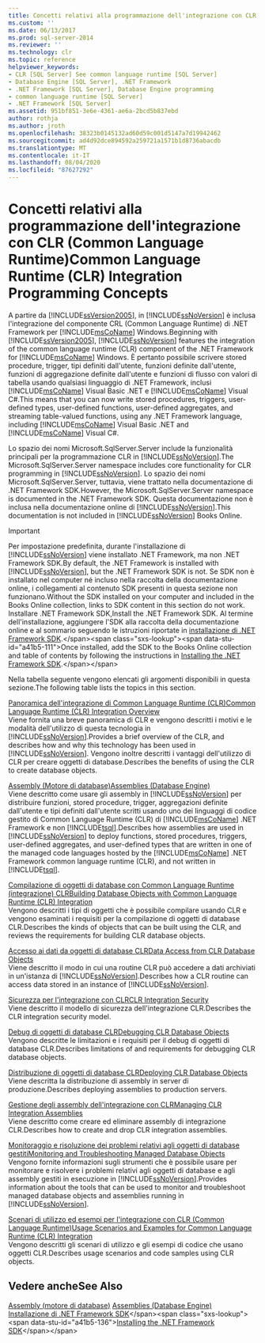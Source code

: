 ```yaml
---
title: Concetti relativi alla programmazione dell'integrazione con CLR (Common Language Runtime) | Microsoft Docs
ms.custom: ''
ms.date: 06/13/2017
ms.prod: sql-server-2014
ms.reviewer: ''
ms.technology: clr
ms.topic: reference
helpviewer_keywords:
- CLR [SQL Server] See common language runtime [SQL Server]
- Database Engine [SQL Server], .NET Framework
- .NET Framework [SQL Server], Database Engine programming
- common language runtime [SQL Server]
- .NET Framework [SQL Server]
ms.assetid: 951bf851-3e6e-4361-ae6a-2bcd5b837ebd
author: rothja
ms.author: jroth
ms.openlocfilehash: 38323b0145132ad60d59c001d5147a7d19942462
ms.sourcegitcommit: ad4d92dce894592a259721a1571b1d8736abacdb
ms.translationtype: MT
ms.contentlocale: it-IT
ms.lasthandoff: 08/04/2020
ms.locfileid: "87627292"
---
```

# <a name="common-language-runtime-clr-integration-programming-concepts"></a><span data-ttu-id="a41b5-102">Concetti relativi alla programmazione dell'integrazione con CLR (Common Language Runtime)</span><span class="sxs-lookup"><span data-stu-id="a41b5-102">Common Language Runtime (CLR) Integration Programming Concepts</span></span>
  <span data-ttu-id="a41b5-103">A partire da [!INCLUDE[ssVersion2005](../../../includes/ssversion2005-md.md)], in [!INCLUDE[ssNoVersion](../../../includes/ssnoversion-md.md)] è inclusa l'integrazione del componente CRL (Common Language Runtime) di .NET Framework per [!INCLUDE[msCoName](../../../includes/msconame-md.md)] Windows.</span><span class="sxs-lookup"><span data-stu-id="a41b5-103">Beginning with [!INCLUDE[ssVersion2005](../../../includes/ssversion2005-md.md)], [!INCLUDE[ssNoVersion](../../../includes/ssnoversion-md.md)] features the integration of the common language runtime (CLR) component of the .NET Framework for [!INCLUDE[msCoName](../../../includes/msconame-md.md)] Windows.</span></span> <span data-ttu-id="a41b5-104">È pertanto possibile scrivere stored procedure, trigger, tipi definiti dall'utente, funzioni definite dall'utente, funzioni di aggregazione definite dall'utente e funzioni di flusso con valori di tabella usando qualsiasi linguaggio di .NET Framework, inclusi [!INCLUDE[msCoName](../../../includes/msconame-md.md)] Visual Basic .NET e [!INCLUDE[msCoName](../../../includes/msconame-md.md)] Visual C#.</span><span class="sxs-lookup"><span data-stu-id="a41b5-104">This means that you can now write stored procedures, triggers, user-defined types, user-defined functions, user-defined aggregates, and streaming table-valued functions, using any .NET Framework language, including [!INCLUDE[msCoName](../../../includes/msconame-md.md)] Visual Basic .NET and [!INCLUDE[msCoName](../../../includes/msconame-md.md)] Visual C#.</span></span>  
  
 <span data-ttu-id="a41b5-105">Lo spazio dei nomi Microsoft.SqlServer.Server include la funzionalità principali per la programmazione CLR in [!INCLUDE[ssNoVersion](../../../includes/ssnoversion-md.md)].</span><span class="sxs-lookup"><span data-stu-id="a41b5-105">The Microsoft.SqlServer.Server namespace includes core functionality for CLR programming in [!INCLUDE[ssNoVersion](../../../includes/ssnoversion-md.md)].</span></span> <span data-ttu-id="a41b5-106">Lo spazio dei nomi Microsoft.SqlServer.Server, tuttavia, viene trattato nella documentazione di .NET Framework SDK.</span><span class="sxs-lookup"><span data-stu-id="a41b5-106">However, the Microsoft.SqlServer.Server namespace is documented in the .NET Framework SDK.</span></span> <span data-ttu-id="a41b5-107">Questa documentazione non è inclusa nella documentazione online di [!INCLUDE[ssNoVersion](../../../includes/ssnoversion-md.md)].</span><span class="sxs-lookup"><span data-stu-id="a41b5-107">This documentation is not included in [!INCLUDE[ssNoVersion](../../../includes/ssnoversion-md.md)] Books Online.</span></span>  
  
> [!IMPORTANT]  
>  <span data-ttu-id="a41b5-108">Per impostazione predefinita, durante l'installazione di [!INCLUDE[ssNoVersion](../../../includes/ssnoversion-md.md)] viene installato .NET Framework, ma non .NET Framework SDK.</span><span class="sxs-lookup"><span data-stu-id="a41b5-108">By default, the .NET Framework is installed with [!INCLUDE[ssNoVersion](../../../includes/ssnoversion-md.md)], but the .NET Framework SDK is not.</span></span> <span data-ttu-id="a41b5-109">Se SDK non è installato nel computer né incluso nella raccolta della documentazione online, i collegamenti al contenuto SDK presenti in questa sezione non funzionano.</span><span class="sxs-lookup"><span data-stu-id="a41b5-109">Without the SDK installed on your computer and included in the Books Online collection, links to SDK content in this section do not work.</span></span> <span data-ttu-id="a41b5-110">Installare .NET Framework SDK,</span><span class="sxs-lookup"><span data-stu-id="a41b5-110">Install the .NET Framework SDK.</span></span> <span data-ttu-id="a41b5-111">Al termine dell'installazione, aggiungere l'SDK alla raccolta della documentazione online e al sommario seguendo le istruzioni riportate in [installazione di .NET Framework SDK](https://technet.microsoft.com/library/bb686823\(v=SQL.105\).aspx).</span><span class="sxs-lookup"><span data-stu-id="a41b5-111">Once installed, add the SDK to the Books Online collection and table of contents by following the instructions in [Installing the .NET Framework SDK](https://technet.microsoft.com/library/bb686823\(v=SQL.105\).aspx).</span></span>  
  
 <span data-ttu-id="a41b5-112">Nella tabella seguente vengono elencati gli argomenti disponibili in questa sezione.</span><span class="sxs-lookup"><span data-stu-id="a41b5-112">The following table lists the topics in this section.</span></span>  
  
 [<span data-ttu-id="a41b5-113">Panoramica dell'integrazione di Common Language Runtime &#40;CLR&#41;</span><span class="sxs-lookup"><span data-stu-id="a41b5-113">Common Language Runtime &#40;CLR&#41; Integration Overview</span></span>](common-language-runtime-integration-overview.md)  
 <span data-ttu-id="a41b5-114">Viene fornita una breve panoramica di CLR e vengono descritti i motivi e le modalità dell'utilizzo di questa tecnologia in [!INCLUDE[ssNoVersion](../../../includes/ssnoversion-md.md)].</span><span class="sxs-lookup"><span data-stu-id="a41b5-114">Provides a brief overview of the CLR, and describes how and why this technology has been used in [!INCLUDE[ssNoVersion](../../../includes/ssnoversion-md.md)].</span></span> <span data-ttu-id="a41b5-115">Vengono inoltre descritti i vantaggi dell'utilizzo di CLR per creare oggetti di database.</span><span class="sxs-lookup"><span data-stu-id="a41b5-115">Describes the benefits of using the CLR to create database objects.</span></span>  
  
 [<span data-ttu-id="a41b5-116">Assembly &#40;Motore di database&#41;</span><span class="sxs-lookup"><span data-stu-id="a41b5-116">Assemblies &#40;Database Engine&#41;</span></span>](assemblies-database-engine.md)  
 <span data-ttu-id="a41b5-117">Viene descritto come usare gli assembly in [!INCLUDE[ssNoVersion](../../../includes/ssnoversion-md.md)] per distribuire funzioni, stored procedure, trigger, aggregazioni definite dall'utente e tipi definiti dall'utente scritti usando uno dei linguaggi di codice gestito di Common Language Runtime (CLR) di [!INCLUDE[msCoName](../../../includes/msconame-md.md)] .NET Framework e non [!INCLUDE[tsql](../../../includes/tsql-md.md)].</span><span class="sxs-lookup"><span data-stu-id="a41b5-117">Describes how assemblies are used in [!INCLUDE[ssNoVersion](../../../includes/ssnoversion-md.md)] to deploy functions, stored procedures, triggers, user-defined aggregates, and user-defined types that are written in one of the managed code languages hosted by the [!INCLUDE[msCoName](../../../includes/msconame-md.md)] .NET Framework common language runtime (CLR), and not written in [!INCLUDE[tsql](../../../includes/tsql-md.md)].</span></span>  
  
 [<span data-ttu-id="a41b5-118">Compilazione di oggetti di database con Common Language Runtime &#40;integrazione&#41; CLR</span><span class="sxs-lookup"><span data-stu-id="a41b5-118">Building Database Objects with Common Language Runtime &#40;CLR&#41; Integration</span></span>](database-objects/building-database-objects-with-common-language-runtime-clr-integration.md)  
 <span data-ttu-id="a41b5-119">Vengono descritti i tipi di oggetti che è possibile compilare usando CLR e vengono esaminati i requisiti per la compilazione di oggetti di database CLR.</span><span class="sxs-lookup"><span data-stu-id="a41b5-119">Describes the kinds of objects that can be built using the CLR, and reviews the requirements for building CLR database objects.</span></span>  
  
 [<span data-ttu-id="a41b5-120">Accesso ai dati da oggetti di database CLR</span><span class="sxs-lookup"><span data-stu-id="a41b5-120">Data Access from CLR Database Objects</span></span>](data-access/data-access-from-clr-database-objects.md)  
 <span data-ttu-id="a41b5-121">Viene descritto il modo in cui una routine CLR può accedere a dati archiviati in un'istanza di [!INCLUDE[ssNoVersion](../../../includes/ssnoversion-md.md)].</span><span class="sxs-lookup"><span data-stu-id="a41b5-121">Describes how a CLR routine can access data stored in an instance of [!INCLUDE[ssNoVersion](../../../includes/ssnoversion-md.md)].</span></span>  
  
 [<span data-ttu-id="a41b5-122">Sicurezza per l'integrazione con CLR</span><span class="sxs-lookup"><span data-stu-id="a41b5-122">CLR Integration Security</span></span>](security/clr-integration-security.md)  
 <span data-ttu-id="a41b5-123">Viene descritto il modello di sicurezza dell'integrazione CLR.</span><span class="sxs-lookup"><span data-stu-id="a41b5-123">Describes the CLR integration security model.</span></span>  
  
 [<span data-ttu-id="a41b5-124">Debug di oggetti di database CLR</span><span class="sxs-lookup"><span data-stu-id="a41b5-124">Debugging CLR Database Objects</span></span>](debugging-clr-database-objects.md)  
 <span data-ttu-id="a41b5-125">Vengono descritte le limitazioni e i requisiti per il debug di oggetti di database CLR.</span><span class="sxs-lookup"><span data-stu-id="a41b5-125">Describes limitations of and requirements for debugging CLR database objects.</span></span>  
  
 [<span data-ttu-id="a41b5-126">Distribuzione di oggetti di database CLR</span><span class="sxs-lookup"><span data-stu-id="a41b5-126">Deploying CLR Database Objects</span></span>](deploying-clr-database-objects.md)  
 <span data-ttu-id="a41b5-127">Viene descritta la distribuzione di assembly in server di produzione.</span><span class="sxs-lookup"><span data-stu-id="a41b5-127">Describes deploying assemblies to production servers.</span></span>  
  
 [<span data-ttu-id="a41b5-128">Gestione degli assembly dell'integrazione con CLR</span><span class="sxs-lookup"><span data-stu-id="a41b5-128">Managing CLR Integration Assemblies</span></span>](assemblies/managing-clr-integration-assemblies.md)  
 <span data-ttu-id="a41b5-129">Viene descritto come creare ed eliminare assembly di integrazione CLR.</span><span class="sxs-lookup"><span data-stu-id="a41b5-129">Describes how to create and drop CLR integration assemblies.</span></span>  
  
 [<span data-ttu-id="a41b5-130">Monitoraggio e risoluzione dei problemi relativi agli oggetti di database gestiti</span><span class="sxs-lookup"><span data-stu-id="a41b5-130">Monitoring and Troubleshooting Managed Database Objects</span></span>](monitoring-and-troubleshooting-managed-database-objects.md)  
 <span data-ttu-id="a41b5-131">Vengono fornite informazioni sugli strumenti che è possibile usare per monitorare e risolvere i problemi relativi agli oggetti di database e agli assembly gestiti in esecuzione in [!INCLUDE[ssNoVersion](../../../includes/ssnoversion-md.md)].</span><span class="sxs-lookup"><span data-stu-id="a41b5-131">Provides information about the tools that can be used to monitor and troubleshoot managed database objects and assemblies running in [!INCLUDE[ssNoVersion](../../../includes/ssnoversion-md.md)].</span></span>  
  
 [<span data-ttu-id="a41b5-132">Scenari di utilizzo ed esempi per l'integrazione con CLR &#40;Common Language Runtime&#41;</span><span class="sxs-lookup"><span data-stu-id="a41b5-132">Usage Scenarios and Examples for Common Language Runtime &#40;CLR&#41; Integration</span></span>](../../database-engine/dev-guide/usage-scenarios-and-examples-for-common-language-runtime-clr-integration.md)  
 <span data-ttu-id="a41b5-133">Vengono descritti gli scenari di utilizzo e gli esempi di codice che usano oggetti CLR.</span><span class="sxs-lookup"><span data-stu-id="a41b5-133">Describes usage scenarios and code samples using CLR objects.</span></span>  
  
## <a name="see-also"></a><span data-ttu-id="a41b5-134">Vedere anche</span><span class="sxs-lookup"><span data-stu-id="a41b5-134">See Also</span></span>  
 <span data-ttu-id="a41b5-135">[Assembly &#40;motore di database&#41;](assemblies-database-engine.md) </span><span class="sxs-lookup"><span data-stu-id="a41b5-135">[Assemblies &#40;Database Engine&#41;](assemblies-database-engine.md) </span></span>  
 <span data-ttu-id="a41b5-136">[Installazione di .NET Framework SDK](https://technet.microsoft.com/library/bb686823\(v=SQL.105\).aspx)</span><span class="sxs-lookup"><span data-stu-id="a41b5-136">[Installing the .NET Framework SDK](https://technet.microsoft.com/library/bb686823\(v=SQL.105\).aspx)</span></span>  
  
  
